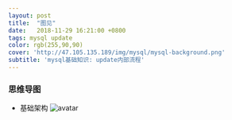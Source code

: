 ```yaml
---
layout: post
title:  "图见"
date:   2018-11-29 16:21:00 +0800
tags: mysql update
color: rgb(255,90,90)
cover: 'http://47.105.135.189/img/mysql/mysql-background.png'
subtitle: 'mysql基础知识: update内部流程'
---
```


### 思维导图
 + 基础架构
![avatar](http://47.105.135.189/img/mysql/002-日志系统.png)  
